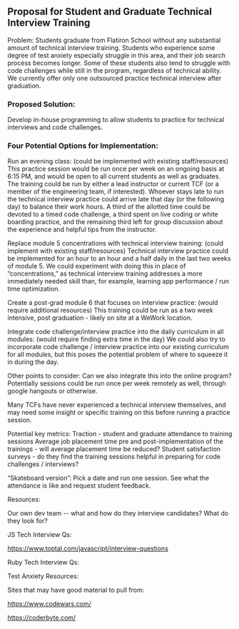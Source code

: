 ## Proposal for Student and Graduate Technical Interview Training

Problem: Students graduate from Flatiron School without any substantial amount of technical interview training. Students who experience some degree of test anxiety especially struggle in this area, and their job search process becomes longer. Some of these students also tend to struggle with code challenges while still in the program, regardless of technical ability. We currently offer only one outsourced practice technical interview after graduation.

### Proposed Solution:
Develop in-house programming to allow students to practice for technical interviews and code challenges.

### Four Potential Options for Implementation:

Run an evening class: (could be implemented with existing staff/resources) This practice session would be run once per week on an ongoing basis at 6:15 PM, and would be open to all current students as well as graduates. The training could be run by either a lead instructor or current TCF (or a member of the engineering team, if interested). Whoever stays late to run the technical interview practice could arrive late that day (or the following day) to balance their work hours. A third of the allotted time could be devoted to a timed code challenge, a third spent on live coding or white boarding practice, and the remaining third left for group discussion about the experience and helpful tips from the instructor.

Replace module 5 concentrations with technical interview training: (could implement with existing staff/resources) Technical interview practice could be implemented for an hour to an hour and a half daily in the last two weeks of module 5. We could experiment with doing this in place of “concentrations,” as technical interview training addresses a more immediately needed skill than, for example, learning app performance / run time optimization.

Create a post-grad module 6 that focuses on interview practice: (would require additional resources) This training could be run as a two week intensive, post graduation - likely on site at a WeWork location.

Integrate code challenge/interview practice into the daily curriculum in all modules: (would require finding extra time in the day) We could also try to incorporate code challenge / interview practice into our existing curriculum for all modules, but this poses the potential problem of where to squeeze it in during the day.

Other points to consider:
Can we also integrate this into the online program? Potentially sessions could be run once per week remotely as well, through google hangouts or otherwise.

Many TCFs have never experienced a technical interview themselves, and may need some insight or specific training on this before running a practice session.

Potential key metrics:
Traction - student and graduate attendance to training sessions
Average job placement time pre and post-implementation of the trainings - will average placement time be reduced?
Student satisfaction surveys - do they find the training sessions helpful in preparing for code challenges / interviews?

“Skateboard version”:
Pick a date and run one session. See what the attendance is like and request student feedback.

Resources:

Our own dev team -- what and how do they interview candidates? What do they look for?

JS Tech Interview Qs:

https://www.toptal.com/javascript/interview-questions

Ruby Tech Interview Qs:

Test Anxiety Resources:

Sites that may have good material to pull from:

https://www.codewars.com/

https://coderbyte.com/
